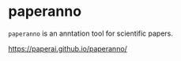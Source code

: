 # paperanno
`paperanno` is an anntation tool for scientific papers.

https://paperai.github.io/paperanno/
